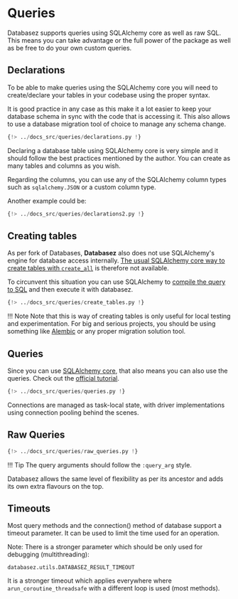 # Queries

Databasez supports queries using SQLAlchemy core as well as raw SQL. This means you can take
advantage or the full power of the package as well as be free to do your own custom queries.

## Declarations

To be able to make queries using the SQLAlchemy core you will need to create/declare your tables
in your codebase using the proper syntax.

It is good practice in any case as this make it a lot easier to keep your database schema in sync
with the code that is accessing it. This also allows to use a database migration tool of choice to
manage any schema change.

```python
{!> ../docs_src/queries/declarations.py !}
```

Declaring a database table using SQLAlchemy core is very simple and it should follow the best
practices mentioned by the author. You can create as many tables and columns as you wish.

Regarding the columns, you can use any of the SQLAlchemy column types such as `sqlalchemy.JSON`
or a custom column type.

Another example could be:

```python hl_lines="11"
{!> ../docs_src/queries/declarations2.py !}
```

## Creating tables

As per fork of Databases, **Databasez** also does not use SQLAlchemy's engine for database access
internally. [The usual SQLAlchemy core way to create tables with `create_all`](https://docs.sqlalchemy.org/en/20/core/metadata.html#sqlalchemy.schema.MetaData.create_all)
is therefore not available.

To circunvent this situation you can use SQLAlchemy to [compile the query to SQL](https://docs.sqlalchemy.org/en/20/faq/sqlexpressions.html#how-do-i-render-sql-expressions-as-strings-possibly-with-bound-parameters-inlined) and then
execute it with databasez.

```python
{!> ../docs_src/queries/create_tables.py !}
```

!!! Note
    Note that this is way of creating tables is only useful for local testing and experimentation.
    For big and serious projects, you should be using something like
    [Alembic](https://alembic.sqlalchemy.org/en/latest/) or any proper migration solution tool.

## Queries

Since you can use [SQLAlchemy core](https://docs.sqlalchemy.org/en/20/core/), that also means you
can also use the queries. Check out the [official tutorial](https://docs.sqlalchemy.org/en/20/tutorial/).

```python
{!> ../docs_src/queries/queries.py !}
```

Connections are managed as task-local state, with driver implementations using connection pooling
behind the scenes.

## Raw Queries

```python
{!> ../docs_src/queries/raw_queries.py !}
```

!!! Tip
    The query arguments should follow the `:query_arg` style.

Databasez allows the same level of flexibility as per its ancestor and adds its own extra flavours
on the top.


## Timeouts

Most query methods and the connection() method of database support a timeout parameter.
It can be used to limit the time used for an operation.

Note: There is a stronger parameter which should be only used for debugging (multithreading):

`databasez.utils.DATABASEZ_RESULT_TIMEOUT`

It is a stronger timeout which applies everywhere where `arun_coroutine_threadsafe` with a different loop is used (most methods).
